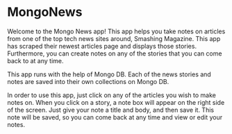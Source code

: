 # MongoNews

Welcome to the Mongo News app! This app helps you take notes on articles from one of the top tech news sites around, Smashing Magazine. This app has scraped their newest articles page and displays those stories. Furthermore, you can create notes on any of the stories that you can come back to at any time. 

This app runs with the help of Mongo DB. Each of the news stories and notes are saved into their own collections on Mongo DB. 

In order to use this app, just click on any of the articles you wish to make notes on. When you click on a story, a note box will appear on the right side of the screen. Just give your note a title and body, and then save it. This note will be saved, so you can come back at any time and view or edit your notes.